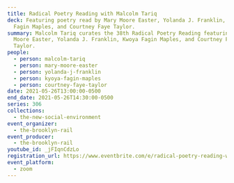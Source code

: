 ```yaml
---
title: Radical Poetry Reading with Malcolm Tariq
deck: Featuring poetry read by Mary Moore Easter, Yolanda J. Franklin, Kwoya
  Fagin Maples, and Courtney Faye Taylor.
summary: Malcolm Tariq curates the 38th Radical Poetry Reading featuring Mary
  Moore Easter, Yolanda J. Franklin, Kwoya Fagin Maples, and Courtney Faye
  Taylor.
people:
  - person: malcolm-tariq
  - person: mary-moore-easter
  - person: yolanda-j-franklin
  - person: kyoya-fagin-maples
  - person: courtney-faye-taylor
date: 2021-05-26T13:00:00-0500
end_date: 2021-05-26T14:30:00-0500
series: 306
collections:
  - the-new-social-environment
event_organizer:
  - the-brooklyn-rail
event_producer:
  - the-brooklyn-rail
youtube_id: _jFIqnCdzLo
registration_url: https://www.eventbrite.com/e/radical-poetry-reading-with-malcolm-tariq-tickets-156188196099
event_platform:
  - zoom
---
```

